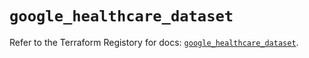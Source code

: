 # `google_healthcare_dataset`

Refer to the Terraform Registory for docs: [`google_healthcare_dataset`](https://registry.terraform.io/providers/hashicorp/google-beta/5.11.0/docs/resources/google_healthcare_dataset).
